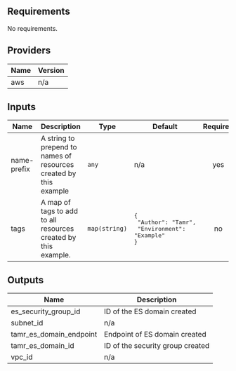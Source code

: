 <!-- BEGINNING OF PRE-COMMIT-TERRAFORM DOCS HOOK -->
## Requirements

No requirements.

## Providers

| Name | Version |
|------|---------|
| aws | n/a |

## Inputs

| Name | Description | Type | Default | Required |
|------|-------------|------|---------|:--------:|
| name-prefix | A string to prepend to names of resources created by this example | `any` | n/a | yes |
| tags | A map of tags to add to all resources created by this example. | `map(string)` | <pre>{<br>  "Author": "Tamr",<br>  "Environment": "Example"<br>}</pre> | no |

## Outputs

| Name | Description |
|------|-------------|
| es\_security\_group\_id | ID of the ES domain created |
| subnet\_id | n/a |
| tamr\_es\_domain\_endpoint | Endpoint of ES domain created |
| tamr\_es\_domain\_id | ID of the security group created |
| vpc\_id | n/a |

<!-- END OF PRE-COMMIT-TERRAFORM DOCS HOOK -->
